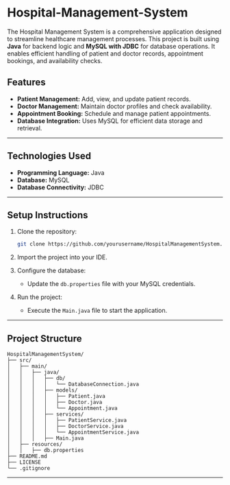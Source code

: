 # Hospital-Management-System
The Hospital Management System is a comprehensive application designed to streamline healthcare management processes. This project is built using **Java** for backend logic and **MySQL with JDBC** for database operations. It enables efficient handling of patient and doctor records, appointment bookings, and availability checks.
## Features

- **Patient Management:** Add, view, and update patient records.
- **Doctor Management:** Maintain doctor profiles and check availability.
- **Appointment Booking:** Schedule and manage patient appointments.
- **Database Integration:** Uses MySQL for efficient data storage and retrieval.

---

## Technologies Used

- **Programming Language:** Java
- **Database:** MySQL
- **Database Connectivity:** JDBC

---
## Setup Instructions

1. Clone the repository:
   ```bash
   git clone https://github.com/yourusername/HospitalManagementSystem.git
   ```

2. Import the project into your IDE.

3. Configure the database:
   - Update the `db.properties` file with your MySQL credentials.

4. Run the project:
   - Execute the `Main.java` file to start the application.

---

## Project Structure

```
HospitalManagementSystem/
├── src/
│   ├── main/
│   │   ├── java/
│   │   │   ├── db/
│   │   │   │   └── DatabaseConnection.java
│   │   │   ├── models/
│   │   │   │   ├── Patient.java
│   │   │   │   ├── Doctor.java
│   │   │   │   └── Appointment.java
│   │   │   ├── services/
│   │   │   │   ├── PatientService.java
│   │   │   │   ├── DoctorService.java
│   │   │   │   └── AppointmentService.java
│   │   │   ├── Main.java
│   ├── resources/
│   │   ├── db.properties
├── README.md
├── LICENSE
└── .gitignore
```

---
